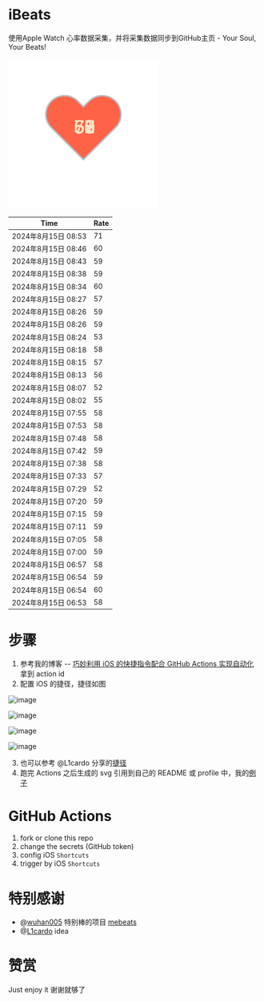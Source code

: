 # iBeats
使用Apple Watch 心率数据采集，并将采集数据同步到GitHub主页 - Your Soul, Your Beats!

![](./files/heart.svg)

<!--START_SECTION:my_heart_rate-->
| Time | Rate | 
 | ---- | ---- | 
| 2024年8月15日 08:53 | 71 |
| 2024年8月15日 08:46 | 60 |
| 2024年8月15日 08:43 | 59 |
| 2024年8月15日 08:38 | 59 |
| 2024年8月15日 08:34 | 60 |
| 2024年8月15日 08:27 | 57 |
| 2024年8月15日 08:26 | 59 |
| 2024年8月15日 08:26 | 59 |
| 2024年8月15日 08:24 | 53 |
| 2024年8月15日 08:18 | 58 |
| 2024年8月15日 08:15 | 57 |
| 2024年8月15日 08:13 | 56 |
| 2024年8月15日 08:07 | 52 |
| 2024年8月15日 08:02 | 55 |
| 2024年8月15日 07:55 | 58 |
| 2024年8月15日 07:53 | 58 |
| 2024年8月15日 07:48 | 58 |
| 2024年8月15日 07:42 | 59 |
| 2024年8月15日 07:38 | 58 |
| 2024年8月15日 07:33 | 57 |
| 2024年8月15日 07:29 | 52 |
| 2024年8月15日 07:20 | 59 |
| 2024年8月15日 07:15 | 59 |
| 2024年8月15日 07:11 | 59 |
| 2024年8月15日 07:05 | 58 |
| 2024年8月15日 07:00 | 59 |
| 2024年8月15日 06:57 | 58 |
| 2024年8月15日 06:54 | 59 |
| 2024年8月15日 06:54 | 60 |
| 2024年8月15日 06:53 | 58 |

<!--END_SECTION:my_heart_rate-->

# 步骤
1. 参考我的博客 -- [巧妙利用 iOS 的快捷指令配合 GitHub Actions 实现自动化](https://github.com/yihong0618/gitblog/issues/198) 拿到 action id
2. 配置 iOS 的捷径，捷径如图

![image](https://user-images.githubusercontent.com/15976103/122154218-0db0b480-ce97-11eb-93bb-5aec07c558dc.png)

![image](https://user-images.githubusercontent.com/15976103/122154236-186b4980-ce97-11eb-8e4b-70551a0391ae.png)

![image](https://user-images.githubusercontent.com/15976103/122154268-2d47dd00-ce97-11eb-902e-3acf292265a9.png)

![image](https://user-images.githubusercontent.com/15976103/122174055-fa144680-ceb4-11eb-9be2-3eb83cd516f7.png)

3. 也可以参考 @L1cardo 分享的[捷径](https://www.icloud.com/shortcuts/6ab6047b459c41ad822ad6b94b1c03d4)
4. 跑完 Actions 之后生成的 svg 引用到自己的 README 或 profile 中，我的[例子](https://github.com/yihong0618) 

# GitHub Actions

1. fork or clone this repo
2. change the secrets (GitHub token)
3. config iOS `Shortcuts` 
4. trigger by iOS `Shortcuts`

# 特别感谢
- @[wuhan005](https://github.com/wuhan005) 特别棒的项目 [mebeats](https://github.com/wuhan005/mebeats)
- @[L1cardo](https://github.com/L1cardo) idea

# 赞赏
Just enjoy it
谢谢就够了
